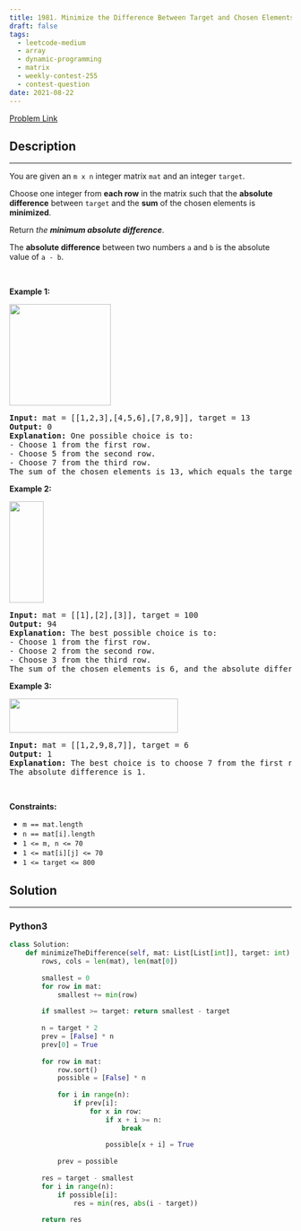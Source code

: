 ```yaml
---
title: 1981. Minimize the Difference Between Target and Chosen Elements
draft: false
tags: 
  - leetcode-medium
  - array
  - dynamic-programming
  - matrix
  - weekly-contest-255
  - contest-question
date: 2021-08-22
---
```


[Problem Link](https://leetcode.com/problems/minimize-the-difference-between-target-and-chosen-elements/)

## Description

---
<p>You are given an <code>m x n</code> integer matrix <code>mat</code> and an integer <code>target</code>.</p>

<p>Choose one integer from <strong>each row</strong> in the matrix such that the <strong>absolute difference</strong> between <code>target</code> and the <strong>sum</strong> of the chosen elements is <strong>minimized</strong>.</p>

<p>Return <em>the <strong>minimum absolute difference</strong></em>.</p>

<p>The <strong>absolute difference</strong> between two numbers <code>a</code> and <code>b</code> is the absolute value of <code>a - b</code>.</p>

<p>&nbsp;</p>
<p><strong class="example">Example 1:</strong></p>
<img alt="" src="https://assets.leetcode.com/uploads/2021/08/03/matrix1.png" style="width: 181px; height: 181px;" />
<pre>
<strong>Input:</strong> mat = [[1,2,3],[4,5,6],[7,8,9]], target = 13
<strong>Output:</strong> 0
<strong>Explanation:</strong> One possible choice is to:
- Choose 1 from the first row.
- Choose 5 from the second row.
- Choose 7 from the third row.
The sum of the chosen elements is 13, which equals the target, so the absolute difference is 0.
</pre>

<p><strong class="example">Example 2:</strong></p>
<img alt="" src="https://assets.leetcode.com/uploads/2021/08/03/matrix1-1.png" style="width: 61px; height: 181px;" />
<pre>
<strong>Input:</strong> mat = [[1],[2],[3]], target = 100
<strong>Output:</strong> 94
<strong>Explanation:</strong> The best possible choice is to:
- Choose 1 from the first row.
- Choose 2 from the second row.
- Choose 3 from the third row.
The sum of the chosen elements is 6, and the absolute difference is 94.
</pre>

<p><strong class="example">Example 3:</strong></p>
<img alt="" src="https://assets.leetcode.com/uploads/2021/08/03/matrix1-3.png" style="width: 301px; height: 61px;" />
<pre>
<strong>Input:</strong> mat = [[1,2,9,8,7]], target = 6
<strong>Output:</strong> 1
<strong>Explanation:</strong> The best choice is to choose 7 from the first row.
The absolute difference is 1.
</pre>

<p>&nbsp;</p>
<p><strong>Constraints:</strong></p>

<ul>
	<li><code>m == mat.length</code></li>
	<li><code>n == mat[i].length</code></li>
	<li><code>1 &lt;= m, n &lt;= 70</code></li>
	<li><code>1 &lt;= mat[i][j] &lt;= 70</code></li>
	<li><code>1 &lt;= target &lt;= 800</code></li>
</ul>


## Solution

---
### Python3
``` py title='minimize-the-difference-between-target-and-chosen-elements'
class Solution:
    def minimizeTheDifference(self, mat: List[List[int]], target: int) -> int:
        rows, cols = len(mat), len(mat[0])
        
        smallest = 0
        for row in mat:
            smallest += min(row)
        
        if smallest >= target: return smallest - target
        
        n = target * 2
        prev = [False] * n
        prev[0] = True
        
        for row in mat:
            row.sort()
            possible = [False] * n
            
            for i in range(n):
                if prev[i]:
                    for x in row:
                        if x + i >= n:
                            break
                        
                        possible[x + i] = True
            
            prev = possible
        
        res = target - smallest
        for i in range(n):
            if possible[i]:
                res = min(res, abs(i - target))
        
        return res
```

